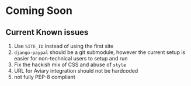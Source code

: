 # Coming Soon

## Current Known issues

1. Use `SITE_ID` instead of using the first site
2. `django-paypal` should be a git submodule, however the current setup is easier for non-technical users to setup and run
3. Fix the hackish mix of CSS and abuse of `style`
4. URL for Aviary integration should not be hardcoded
5. not fully PEP-8 compliant

